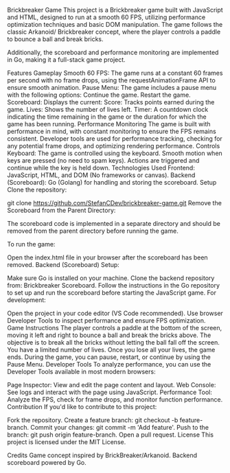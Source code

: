 
Brickbreaker Game
This project is a Brickbreaker game built with JavaScript and HTML, designed to run at a smooth 60 FPS, utilizing performance optimization techniques and basic DOM manipulation. The game follows the classic Arkanoid/ Brickbreaker concept, where the player controls a paddle to bounce a ball and break bricks.

Additionally, the scoreboard and performance monitoring are implemented in Go, making it a full-stack game project.

Features
Gameplay
Smooth 60 FPS: The game runs at a constant 60 frames per second with no frame drops, using the requestAnimationFrame API to ensure smooth animation.
Pause Menu: The game includes a pause menu with the following options:
Continue the game.
Restart the game.
Scoreboard: Displays the current:
Score: Tracks points earned during the game.
Lives: Shows the number of lives left.
Timer: A countdown clock indicating the time remaining in the game or the duration for which the game has been running.
Performance Monitoring
The game is built with performance in mind, with constant monitoring to ensure the FPS remains consistent.
Developer tools are used for performance tracking, checking for any potential frame drops, and optimizing rendering performance.
Controls
Keyboard: The game is controlled using the keyboard.
Smooth motion when keys are pressed (no need to spam keys).
Actions are triggered and continue while the key is held down.
Technologies Used
Frontend: JavaScript, HTML, and DOM (No frameworks or canvas).
Backend (Scoreboard): Go (Golang) for handling and storing the scoreboard.
Setup
Clone the repository:


git clone https://github.com/StefanCDev/brickbreaker-game.git
Remove the Scoreboard from the Parent Directory:

The scoreboard code is implemented in a separate directory and should be removed from the parent directory before running the game.

To run the game:

Open the index.html file in your browser after the scoreboard has been removed.
Backend (Scoreboard) Setup:

Make sure Go is installed on your machine.
Clone the backend repository from: Brickbreaker Scoreboard.
Follow the instructions in the Go repository to set up and run the scoreboard before starting the JavaScript game.
For development:

Open the project in your code editor (VS Code recommended).
Use browser Developer Tools to inspect performance and ensure FPS optimization.
Game Instructions
The player controls a paddle at the bottom of the screen, moving it left and right to bounce a ball and break the bricks above.
The objective is to break all the bricks without letting the ball fall off the screen.
You have a limited number of lives. Once you lose all your lives, the game ends.
During the game, you can pause, restart, or continue by using the Pause Menu.
Developer Tools
To analyze performance, you can use the Developer Tools available in most modern browsers:

Page Inspector: View and edit the page content and layout.
Web Console: See logs and interact with the page using JavaScript.
Performance Tool: Analyze the FPS, check for frame drops, and monitor function performance.
Contribution
If you'd like to contribute to this project:

Fork the repository.
Create a feature branch: git checkout -b feature-branch.
Commit your changes: git commit -m 'Add feature'.
Push to the branch: git push origin feature-branch.
Open a pull request.
License
This project is licensed under the MIT License.

Credits
Game concept inspired by BrickBreaker/Arkanoid.
Backend scoreboard powered by Go.
